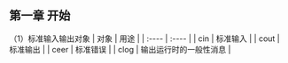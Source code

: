 ## 第一章 开始
（1）标准输入输出对象
| 对象 | 用途 |
| :---- | :---- |
| cin  | 标准输入 |
| cout | 标准输出 |
| ceer | 标准错误 |
| clog | 输出运行时的一般性消息 |